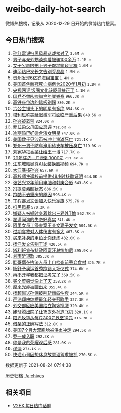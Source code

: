 # weibo-daily-hot-search

微博热搜榜，记录从 2020-12-29 日开始的微博热门搜索。

## 今日热门搜索

<!-- BEGIN -->

1. [孙红雷说扫黑风暴这戏接对了](https://s.weibo.com/weibo?q=%E5%AD%99%E7%BA%A2%E9%9B%B7%E8%AF%B4%E6%89%AB%E9%BB%91%E9%A3%8E%E6%9A%B4%E8%BF%99%E6%88%8F%E6%8E%A5%E5%AF%B9%E4%BA%86&Refer=top) `3.6M 🔥`
1. [男子与亲外甥谈恋爱被骗100余万](https://s.weibo.com/weibo?q=%23%E7%94%B7%E5%AD%90%E4%B8%8E%E4%BA%B2%E5%A4%96%E7%94%A5%E8%B0%88%E6%81%8B%E7%88%B1%E8%A2%AB%E9%AA%97100%E4%BD%99%E4%B8%87%23&Refer=top) `2.1M 🔥`
1. [女子公厕内拍下男子跪地偷窥全程](https://s.weibo.com/weibo?q=%23%E5%A5%B3%E5%AD%90%E5%85%AC%E5%8E%95%E5%86%85%E6%8B%8D%E4%B8%8B%E7%94%B7%E5%AD%90%E8%B7%AA%E5%9C%B0%E5%81%B7%E7%AA%A5%E5%85%A8%E7%A8%8B%23&Refer=top) `1.6M 🔥`
1. [迪丽热巴发长文告别乔晶晶](https://s.weibo.com/weibo?q=%23%E8%BF%AA%E4%B8%BD%E7%83%AD%E5%B7%B4%E5%8F%91%E9%95%BF%E6%96%87%E5%91%8A%E5%88%AB%E4%B9%94%E6%99%B6%E6%99%B6%23&Refer=top) `1.5M 🔥`
1. [贵州发现6亿岁海绵宝宝](https://s.weibo.com/weibo?q=%23%E8%B4%B5%E5%B7%9E%E5%8F%91%E7%8E%B06%E4%BA%BF%E5%B2%81%E6%B5%B7%E7%BB%B5%E5%AE%9D%E5%AE%9D%23&Refer=top) `1.4M 🔥`
1. [美国首例新冠死亡病例为2020年1月初](https://s.weibo.com/weibo?q=%23%E7%BE%8E%E5%9B%BD%E9%A6%96%E4%BE%8B%E6%96%B0%E5%86%A0%E6%AD%BB%E4%BA%A1%E7%97%85%E4%BE%8B%E4%B8%BA2020%E5%B9%B41%E6%9C%88%E5%88%9D%23&Refer=top) `1.1M 🔥`
1. [央视网评 饭圈文化该驱邪扶正了](https://s.weibo.com/weibo?q=%E5%A4%AE%E8%A7%86%E7%BD%91%E8%AF%84%20%E9%A5%AD%E5%9C%88%E6%96%87%E5%8C%96%E8%AF%A5%E9%A9%B1%E9%82%AA%E6%89%B6%E6%AD%A3%E4%BA%86&Refer=top) `1.1M 🔥`
1. [国乒不组队参加今年亚锦赛](https://s.weibo.com/weibo?q=%23%E5%9B%BD%E4%B9%92%E4%B8%8D%E7%BB%84%E9%98%9F%E5%8F%82%E5%8A%A0%E4%BB%8A%E5%B9%B4%E4%BA%9A%E9%94%A6%E8%B5%9B%23&Refer=top) `966.3K 🔥`
1. [高铁座位边的踏板别踩](https://s.weibo.com/weibo?q=%23%E9%AB%98%E9%93%81%E5%BA%A7%E4%BD%8D%E8%BE%B9%E7%9A%84%E8%B8%8F%E6%9D%BF%E5%88%AB%E8%B8%A9%23&Refer=top) `880.2K 🔥`
1. [六公主镜头下的明星有多绝](https://s.weibo.com/weibo?q=%23%E5%85%AD%E5%85%AC%E4%B8%BB%E9%95%9C%E5%A4%B4%E4%B8%8B%E7%9A%84%E6%98%8E%E6%98%9F%E6%9C%89%E5%A4%9A%E7%BB%9D%23&Refer=top) `854.6K 🔥`
1. [塔利班称美延迟撤军将面临严重后果](https://s.weibo.com/weibo?q=%23%E5%A1%94%E5%88%A9%E7%8F%AD%E7%A7%B0%E7%BE%8E%E5%BB%B6%E8%BF%9F%E6%92%A4%E5%86%9B%E5%B0%86%E9%9D%A2%E4%B8%B4%E4%B8%A5%E9%87%8D%E5%90%8E%E6%9E%9C%23&Refer=top) `848.5K 🔥`
1. [孙兴被软禁](https://s.weibo.com/weibo?q=%23%E5%AD%99%E5%85%B4%E8%A2%AB%E8%BD%AF%E7%A6%81%23&Refer=top) `824.0K 🔥`
1. [乔任梁父母回应恶评](https://s.weibo.com/weibo?q=%23%E4%B9%94%E4%BB%BB%E6%A2%81%E7%88%B6%E6%AF%8D%E5%9B%9E%E5%BA%94%E6%81%B6%E8%AF%84%23&Refer=top) `792.0K 🔥`
1. [迪丽热巴好适合演女明星](https://s.weibo.com/weibo?q=%23%E8%BF%AA%E4%B8%BD%E7%83%AD%E5%B7%B4%E5%A5%BD%E9%80%82%E5%90%88%E6%BC%94%E5%A5%B3%E6%98%8E%E6%98%9F%23&Refer=top) `747.0K 🔥`
1. [美国数千只沙币被冲上海滩死亡](https://s.weibo.com/weibo?q=%23%E7%BE%8E%E5%9B%BD%E6%95%B0%E5%8D%83%E5%8F%AA%E6%B2%99%E5%B8%81%E8%A2%AB%E5%86%B2%E4%B8%8A%E6%B5%B7%E6%BB%A9%E6%AD%BB%E4%BA%A1%23&Refer=top) `721.1K 🔥`
1. [郑州一男子防车淹用砖支车被压身亡](https://s.weibo.com/weibo?q=%23%E9%83%91%E5%B7%9E%E4%B8%80%E7%94%B7%E5%AD%90%E9%98%B2%E8%BD%A6%E6%B7%B9%E7%94%A8%E7%A0%96%E6%94%AF%E8%BD%A6%E8%A2%AB%E5%8E%8B%E8%BA%AB%E4%BA%A1%23&Refer=top) `719.0K 🔥`
1. [刘宪华把香菜让给王一博](https://s.weibo.com/weibo?q=%23%E5%88%98%E5%AE%AA%E5%8D%8E%E6%8A%8A%E9%A6%99%E8%8F%9C%E8%AE%A9%E7%BB%99%E7%8E%8B%E4%B8%80%E5%8D%9A%23&Refer=top) `717.7K 🔥`
1. [20年陈皮一斤卖到3000元](https://s.weibo.com/weibo?q=%2320%E5%B9%B4%E9%99%88%E7%9A%AE%E4%B8%80%E6%96%A4%E5%8D%96%E5%88%B03000%E5%85%83%23&Refer=top) `712.4K 🔥`
1. [汪东城晒吴尊AI女装换脸视频](https://s.weibo.com/weibo?q=%23%E6%B1%AA%E4%B8%9C%E5%9F%8E%E6%99%92%E5%90%B4%E5%B0%8AAI%E5%A5%B3%E8%A3%85%E6%8D%A2%E8%84%B8%E8%A7%86%E9%A2%91%23&Refer=top) `694.7K 🔥`
1. [大江暴揍孙兴](https://s.weibo.com/weibo?q=%23%E5%A4%A7%E6%B1%9F%E6%9A%B4%E6%8F%8D%E5%AD%99%E5%85%B4%23&Refer=top) `657.6K 🔥`
1. [高校师生返校前提供48小时核酸证明](https://s.weibo.com/weibo?q=%23%E9%AB%98%E6%A0%A1%E5%B8%88%E7%94%9F%E8%BF%94%E6%A0%A1%E5%89%8D%E6%8F%90%E4%BE%9B48%E5%B0%8F%E6%97%B6%E6%A0%B8%E9%85%B8%E8%AF%81%E6%98%8E%23&Refer=top) `644.0K 🔥`
1. [张艺兴12年前用电脑和韩庚合影](https://s.weibo.com/weibo?q=%23%E5%BC%A0%E8%89%BA%E5%85%B412%E5%B9%B4%E5%89%8D%E7%94%A8%E7%94%B5%E8%84%91%E5%92%8C%E9%9F%A9%E5%BA%9A%E5%90%88%E5%BD%B1%23&Refer=top) `643.8K 🔥`
1. [冯提莫素颜状态](https://s.weibo.com/weibo?q=%E5%86%AF%E6%8F%90%E8%8E%AB%E7%B4%A0%E9%A2%9C%E7%8A%B6%E6%80%81&Refer=top) `636.5K 🔥`
1. [跑酷不去重庆的原因](https://s.weibo.com/weibo?q=%23%E8%B7%91%E9%85%B7%E4%B8%8D%E5%8E%BB%E9%87%8D%E5%BA%86%E7%9A%84%E5%8E%9F%E5%9B%A0%23&Refer=top) `596.4K 🔥`
1. [丁程鑫发文谈加入快乐家族](https://s.weibo.com/weibo?q=%23%E4%B8%81%E7%A8%8B%E9%91%AB%E5%8F%91%E6%96%87%E8%B0%88%E5%8A%A0%E5%85%A5%E5%BF%AB%E4%B9%90%E5%AE%B6%E6%97%8F%23&Refer=top) `575.7K 🔥`
1. [扫黑风暴](https://s.weibo.com/weibo?q=%E6%89%AB%E9%BB%91%E9%A3%8E%E6%9A%B4&Refer=top) `570.3K 🔥`
1. [嫌疑人被抓时身着跳出三界外T恤](https://s.weibo.com/weibo?q=%23%E5%AB%8C%E7%96%91%E4%BA%BA%E8%A2%AB%E6%8A%93%E6%97%B6%E8%BA%AB%E7%9D%80%E8%B7%B3%E5%87%BA%E4%B8%89%E7%95%8C%E5%A4%96T%E6%81%A4%23&Refer=top) `562.7K 🔥`
1. [翟潇闻演的失恋好真实](https://s.weibo.com/weibo?q=%23%E7%BF%9F%E6%BD%87%E9%97%BB%E6%BC%94%E7%9A%84%E5%A4%B1%E6%81%8B%E5%A5%BD%E7%9C%9F%E5%AE%9E%23&Refer=top) `541.4K 🔥`
1. [阿里女员工侵害案王某文妻子发文](https://s.weibo.com/weibo?q=%23%E9%98%BF%E9%87%8C%E5%A5%B3%E5%91%98%E5%B7%A5%E4%BE%B5%E5%AE%B3%E6%A1%88%E7%8E%8B%E6%9F%90%E6%96%87%E5%A6%BB%E5%AD%90%E5%8F%91%E6%96%87%23&Refer=top) `504.5K 🔥`
1. [过期食物对人体伤害有多大](https://s.weibo.com/weibo?q=%23%E8%BF%87%E6%9C%9F%E9%A3%9F%E7%89%A9%E5%AF%B9%E4%BA%BA%E4%BD%93%E4%BC%A4%E5%AE%B3%E6%9C%89%E5%A4%9A%E5%A4%A7%23&Refer=top) `467.3K 🔥`
1. [买来补身的甲鱼比你还虚](https://s.weibo.com/weibo?q=%23%E4%B9%B0%E6%9D%A5%E8%A1%A5%E8%BA%AB%E7%9A%84%E7%94%B2%E9%B1%BC%E6%AF%94%E4%BD%A0%E8%BF%98%E8%99%9A%23&Refer=top) `432.0K 🔥`
1. [杨洋发文告别于途](https://s.weibo.com/weibo?q=%23%E6%9D%A8%E6%B4%8B%E5%8F%91%E6%96%87%E5%91%8A%E5%88%AB%E4%BA%8E%E9%80%94%23&Refer=top) `420.5K 🔥`
1. [塔利班宣布特赦阿富汗总统加尼](https://s.weibo.com/weibo?q=%23%E5%A1%94%E5%88%A9%E7%8F%AD%E5%AE%A3%E5%B8%83%E7%89%B9%E8%B5%A6%E9%98%BF%E5%AF%8C%E6%B1%97%E6%80%BB%E7%BB%9F%E5%8A%A0%E5%B0%BC%23&Refer=top) `395.9K 🔥`
1. [刘雨昕道歉](https://s.weibo.com/weibo?q=%23%E5%88%98%E9%9B%A8%E6%98%95%E9%81%93%E6%AD%89%23&Refer=top) `385.3K 🔥`
1. [胖哥俩在执法人员上门检查前丢弃食材](https://s.weibo.com/weibo?q=%23%E8%83%96%E5%93%A5%E4%BF%A9%E5%9C%A8%E6%89%A7%E6%B3%95%E4%BA%BA%E5%91%98%E4%B8%8A%E9%97%A8%E6%A3%80%E6%9F%A5%E5%89%8D%E4%B8%A2%E5%BC%83%E9%A3%9F%E6%9D%90%23&Refer=top) `376.7K 🔥`
1. [杨舒予奥运首秀跑错入场仪式](https://s.weibo.com/weibo?q=%23%E6%9D%A8%E8%88%92%E4%BA%88%E5%A5%A5%E8%BF%90%E9%A6%96%E7%A7%80%E8%B7%91%E9%94%99%E5%85%A5%E5%9C%BA%E4%BB%AA%E5%BC%8F%23&Refer=top) `374.6K 🔥`
1. [再不开学我都把证考完了](https://s.weibo.com/weibo?q=%23%E5%86%8D%E4%B8%8D%E5%BC%80%E5%AD%A6%E6%88%91%E9%83%BD%E6%8A%8A%E8%AF%81%E8%80%83%E5%AE%8C%E4%BA%86%23&Refer=top) `369.5K 🔥`
1. [买个菜感觉像上了天](https://s.weibo.com/weibo?q=%23%E4%B9%B0%E4%B8%AA%E8%8F%9C%E6%84%9F%E8%A7%89%E5%83%8F%E4%B8%8A%E4%BA%86%E5%A4%A9%23&Refer=top) `358.2K 🔥`
1. [原来光能被画出来](https://s.weibo.com/weibo?q=%23%E5%8E%9F%E6%9D%A5%E5%85%89%E8%83%BD%E8%A2%AB%E7%94%BB%E5%87%BA%E6%9D%A5%23&Refer=top) `355.4K 🔥`
1. [杨超越送孙俪披荆斩棘四件套](https://s.weibo.com/weibo?q=%23%E6%9D%A8%E8%B6%85%E8%B6%8A%E9%80%81%E5%AD%99%E4%BF%AA%E6%8A%AB%E8%8D%86%E6%96%A9%E6%A3%98%E5%9B%9B%E4%BB%B6%E5%A5%97%23&Refer=top) `344.5K 🔥`
1. [严浩翔由你榜最年轻夺冠歌手](https://s.weibo.com/weibo?q=%E4%B8%A5%E6%B5%A9%E7%BF%94%E7%94%B1%E4%BD%A0%E6%A6%9C%E6%9C%80%E5%B9%B4%E8%BD%BB%E5%A4%BA%E5%86%A0%E6%AD%8C%E6%89%8B&Refer=top) `327.3K 🔥`
1. [外交部回应美国给立陶宛撑腰](https://s.weibo.com/weibo?q=%23%E5%A4%96%E4%BA%A4%E9%83%A8%E5%9B%9E%E5%BA%94%E7%BE%8E%E5%9B%BD%E7%BB%99%E7%AB%8B%E9%99%B6%E5%AE%9B%E6%92%91%E8%85%B0%23&Refer=top) `320.4K 🔥`
1. [姥爷腾出院子让15岁外孙造飞机](https://s.weibo.com/weibo?q=%23%E5%A7%A5%E7%88%B7%E8%85%BE%E5%87%BA%E9%99%A2%E5%AD%90%E8%AE%A915%E5%B2%81%E5%A4%96%E5%AD%99%E9%80%A0%E9%A3%9E%E6%9C%BA%23&Refer=top) `320.1K 🔥`
1. [阳光玫瑰从每斤300元跌至10元](https://s.weibo.com/weibo?q=%23%E9%98%B3%E5%85%89%E7%8E%AB%E7%91%B0%E4%BB%8E%E6%AF%8F%E6%96%A4300%E5%85%83%E8%B7%8C%E8%87%B310%E5%85%83%23&Refer=top) `316.7K 🔥`
1. [借条的正确写法](https://s.weibo.com/weibo?q=%23%E5%80%9F%E6%9D%A1%E7%9A%84%E6%AD%A3%E7%A1%AE%E5%86%99%E6%B3%95%23&Refer=top) `312.8K 🔥`
1. [美国7个月大双胞胎被洪水冲走](https://s.weibo.com/weibo?q=%E7%BE%8E%E5%9B%BD7%E4%B8%AA%E6%9C%88%E5%A4%A7%E5%8F%8C%E8%83%9E%E8%83%8E%E8%A2%AB%E6%B4%AA%E6%B0%B4%E5%86%B2%E8%B5%B0&Refer=top) `294.5K 🔥`
1. [乔一成入职](https://s.weibo.com/weibo?q=%23%E4%B9%94%E4%B8%80%E6%88%90%E5%85%A5%E8%81%8C%23&Refer=top) `292.3K 🔥`
1. [你是我的荣耀观后感](https://s.weibo.com/weibo?q=%23%E4%BD%A0%E6%98%AF%E6%88%91%E7%9A%84%E8%8D%A3%E8%80%80%E8%A7%82%E5%90%8E%E6%84%9F%23&Refer=top) `281.0K 🔥`
1. [洋迪](https://s.weibo.com/weibo?q=%E6%B4%8B%E8%BF%AA&Refer=top) `274.1K 🔥`
1. [快递小哥因想休息故意酒驾求被抓](https://s.weibo.com/weibo?q=%23%E5%BF%AB%E9%80%92%E5%B0%8F%E5%93%A5%E5%9B%A0%E6%83%B3%E4%BC%91%E6%81%AF%E6%95%85%E6%84%8F%E9%85%92%E9%A9%BE%E6%B1%82%E8%A2%AB%E6%8A%93%23&Refer=top) `270.5K 🔥`

数据更新于 2021-08-24 07:14:38

<!-- END -->

历史归档 [./archives](./archives)

## 相关项目

- [V2EX 每日热门话题](https://github.com/boojack/v2ex-daily-hot-topic)
